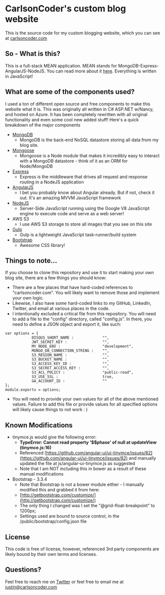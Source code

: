 # CarlsonCoder's custom blog website

This is the source code for my custom blogging website, which you can see at [carlsoncoder.com](http://www.carlsoncoder.com)

## So - What is this?
This is a full-stack MEAN application.  MEAN stands for MongoDB-Express-AngularJS-NodeJS.  You can read more about it [here](http://mean.io/#!/).  Everything is written in JavaScript!

## What are some of the components used?
I used a ton of different open source and free components to make this website what it is.  This was originally all written in C# ASP.NET w/Nancy, and hosted on Azure.  It has been completely rewritten with all original functionality and even some cool new added stuff!  Here's a quick breakdown of the major components
+ [MongoDB](https://www.mongodb.org/)
    +  MongoDB is the back-end NoSQL datastore storing all data from my blog site.
+ [Mongoose](http://mongoosejs.com/)
    +  Mongoose is a Node module that makes it incredibly easy to interact with a MongoDB datastore - think of it as an ORM for Node/MongoDB
+ [Express](http://expressjs.com/)
    + Express is the middleware that drives all request and response routing in a NodeJS application
+ [AngularJS](https://angularjs.org/)
    + I bet you probably know about Angular already.  But if not, check it out.  It's an amazing MVVM JavaScript framework
+ [NodeJS](https://nodejs.org/)
    + Server-Side JavaScript running using the Google V8 JavaScript engine to execute code and serve as a web server!
+ AWS S3
    +  I use AWS S3 storage to store all images that you see on this site
+ [Gulp](http://gulpjs.com/)
    +  Gulp is a lightweight JavaScript task-runner/build system
+ [Bootstrap](http://getbootstrap.com/)
    + Awesome CSS library!


## Things to note...
If you choose to clone this repository and use it to start making your own blog site, there are a few things you should know:

+ There are a few places that have hard-coded references to "carlsoncoder.com".  You will likely want to remove those and implement your own logic.
+ Likewise, I also have some hard-coded links to my GitHub, LinkedIn, Twitter, and email at various places in the code.
+ I intentionally excluded a critical file from this repository.  You will need to add a file to the "config" directory, called "config.js".  In there, you need to define a JSON object and export it, like such:
```
var options = {
            DISQUS_SHORT_NAME :             "",
            JWT_SECRET_KEY :                "",
            MY_NODE_ENV :                   "development",
            MONGO_DB_CONNECTION_STRING :    "",
            S3_REGION_NAME :                "",
            S3_BUCKET_NAME :                "",
            S3_ACCESS_KEY_ID :              "",
            S3_SECRET_ACCESS_KEY :          "",
            S3_ACL_POLICY :                 "public-read",
            S3_USE_SSL :                    true,
            GA_ACCOUNT_ID :                 ""
};
module.exports = options;
```
+ You will need to provide your own values for all of the above mentioned values.  Failure to add this file or provide values for all specified options will likely cause things to not work : )

## Known Modifications
+ tinymce.js would give the following error:
    + **TypeError: Cannot read property '$$phase' of null at updateView (tinymce.js:16)**
    + Referenced [https://github.com/angular-ui/ui-tinymce/issues/82](https://github.com/angular-ui/ui-tinymce/issues/82) and manually updated the file at js/angular-ui-tinymce.js as suggested
    + Note that I am NOT including this in bower as a result of these manual modifications
+ Bootstrap - 3.3.4
    + Note that Bootstrap is not a bower module either - I manually modified this and grabbed it from here:
    + [http://getbootstrap.com/customize/](http://getbootstrap.com/customize/)
    + The only thing I changed was I set the "@grid-float-breakpoint" to 1200px;
    + Settings used are bound to source control, in the /public/bootstrap/config.json file

    
## License
This code is free of license, however, referenced 3rd party components are likely bound by their own terms and licenses.

## Questions?
Feel free to reach me on [Twitter](https://twitter.com/carlsoncoder) or feel free to email me at [justin@carlsoncoder.com](mailto:justin@carlsoncoder.com)
